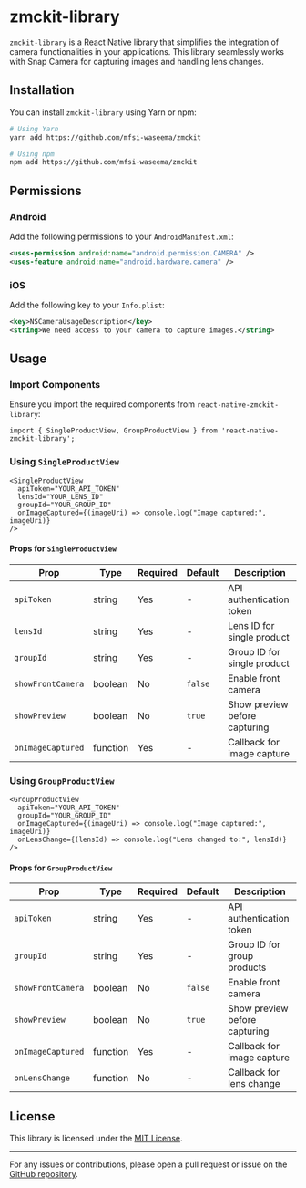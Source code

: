 # zmckit-library

`zmckit-library` is a React Native library that simplifies the integration of camera functionalities in your applications. This library seamlessly works with Snap Camera for capturing images and handling lens changes.

## Installation

You can install `zmckit-library` using Yarn or npm:

```sh
# Using Yarn
yarn add https://github.com/mfsi-waseema/zmckit

# Using npm
npm add https://github.com/mfsi-waseema/zmckit
```

## Permissions

### Android
Add the following permissions to your `AndroidManifest.xml`:

```xml
<uses-permission android:name="android.permission.CAMERA" />
<uses-feature android:name="android.hardware.camera" />
```

### iOS
Add the following key to your `Info.plist`:

```xml
<key>NSCameraUsageDescription</key>
<string>We need access to your camera to capture images.</string>
```

## Usage

### Import Components
Ensure you import the required components from `react-native-zmckit-library`:

```tsx
import { SingleProductView, GroupProductView } from 'react-native-zmckit-library';
```

### Using `SingleProductView`

```tsx
<SingleProductView
  apiToken="YOUR_API_TOKEN"
  lensId="YOUR_LENS_ID"
  groupId="YOUR_GROUP_ID"
  onImageCaptured={(imageUri) => console.log("Image captured:", imageUri)}
/>
```

#### Props for `SingleProductView`

| Prop              | Type      | Required | Default | Description                     |
|------------------|----------|----------|---------|---------------------------------|
| `apiToken`       | string   | Yes      | -       | API authentication token       |
| `lensId`         | string   | Yes      | -       | Lens ID for single product     |
| `groupId`        | string   | Yes      | -       | Group ID for single product    |
| `showFrontCamera`| boolean  | No       | `false` | Enable front camera            |
| `showPreview`    | boolean  | No       | `true`  | Show preview before capturing  |
| `onImageCaptured`| function | Yes      | -       | Callback for image capture     |

### Using `GroupProductView`

```tsx
<GroupProductView
  apiToken="YOUR_API_TOKEN"
  groupId="YOUR_GROUP_ID"
  onImageCaptured={(imageUri) => console.log("Image captured:", imageUri)}
  onLensChange={(lensId) => console.log("Lens changed to:", lensId)}
/>
```

#### Props for `GroupProductView`

| Prop              | Type      | Required | Default | Description                     |
|------------------|----------|----------|---------|---------------------------------|
| `apiToken`       | string   | Yes      | -       | API authentication token       |
| `groupId`        | string   | Yes      | -       | Group ID for group products    |
| `showFrontCamera`| boolean  | No       | `false` | Enable front camera            |
| `showPreview`    | boolean  | No       | `true`  | Show preview before capturing  |
| `onImageCaptured`| function | Yes      | -       | Callback for image capture     |
| `onLensChange`   | function | No       | -       | Callback for lens change       |

## License

This library is licensed under the [MIT License](LICENSE).

---
For any issues or contributions, please open a pull request or issue on the [GitHub repository](https://github.com/mfsi-waseema/zmckit).

